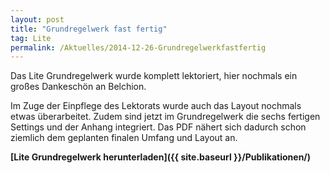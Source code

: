 ```yaml
---
layout: post
title: "Grundregelwerk fast fertig"
tag: Lite
permalink: /Aktuelles/2014-12-26-Grundregelwerkfastfertig
---
```


Das Lite Grundregelwerk wurde komplett lektoriert, hier nochmals ein großes Dankeschön an Belchion.

Im Zuge der Einpflege des Lektorats wurde auch das Layout nochmals etwas überarbeitet. Zudem sind jetzt im Grundregelwerk die sechs fertigen Settings und der Anhang integriert. Das PDF nähert sich dadurch schon ziemlich dem geplanten finalen Umfang und Layout an.

**[Lite Grundregelwerk herunterladen]({{ site.baseurl }}/Publikationen/)**
